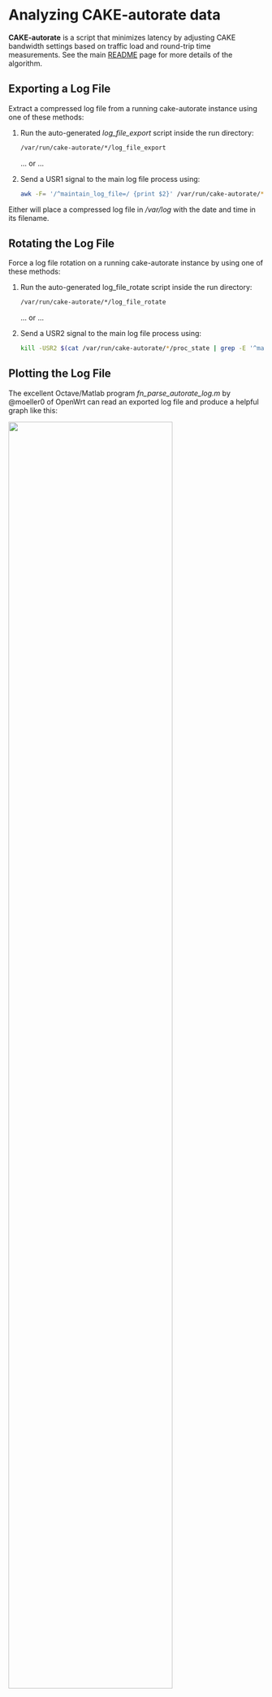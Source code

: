 # Analyzing CAKE-autorate data

**CAKE-autorate** is a script that minimizes latency by adjusting CAKE bandwidth settings based on traffic load and round-trip time measurements. See the main [README](./README.md) page for more details of the algorithm.

## Exporting a Log File

Extract a compressed log file from a running cake-autorate instance using one of these methods:

1. Run the auto-generated _log\_file\_export_ script inside the run directory:

   ```bash
   /var/run/cake-autorate/*/log_file_export
   ```

   ... or ...

2. Send a USR1 signal to the main log file process using:

   ```bash
   awk -F= '/^maintain_log_file=/ {print $2}' /var/run/cake-autorate/*/proc_pids | xargs kill -USR1
   ```

Either will place a compressed log file in _/var/log_ with the date and time in its filename.

## Rotating the Log File

Force a log file rotation on a running cake-autorate instance by using one of these methods:

1. Run the auto-generated log_file_rotate script inside the run directory:

   ```bash
   /var/run/cake-autorate/*/log_file_rotate
   ```

   ... or ...

2. Send a USR2 signal to the main log file process using:

   ```bash
   kill -USR2 $(cat /var/run/cake-autorate/*/proc_state | grep -E '^maintain_log_file=' | cut -d= -f2)
   ```

## Plotting the Log File

The excellent Octave/Matlab program _fn\_parse\_autorate\_log.m_ by @moeller0 of OpenWrt can read an exported log file and produce a helpful graph like this:

<img src="https://user-images.githubusercontent.com/10721999/194724668-d8973bb6-5a37-4b05-a212-3514db8f56f1.png" width=80% height=80%>

The command below will run the Octave program (see the introductory notes in _fn\_parse\_autorate\_log.m_ for more details):

```bash
octave -qf --eval 'fn_parse_autorate_log("./log.gz", "./output.pdf")'
```

The script below can be run on a remote machine to extract the log from the router and generate the pdfs for viewing from the remote machine:

```bash
log_file=$(ssh root@192.168.1.1 '/var/run/cake-autorate/primary/log_file_export 1>/dev/null && cat /var/run/cake-autorate/primary/last_log_file_export') && scp root@192.168.1.1:${log_file} . && ssh root@192.168.1.1 "rm ${log_file}"
octave -qf --eval 'fn_parse_autorate_log("./*primary*log.gz", "./output.pdf")'
```
